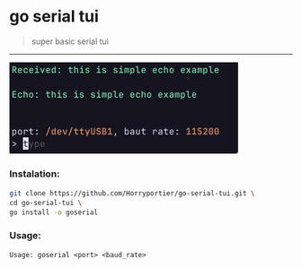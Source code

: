 # go serial tui
> super basic serial tui
----------

![](https://github.com/Horryportier/go-serial-tui/blob/main/showcase.png?raw=true)

### Instalation:
```sh
git clone https://github.com/Horryportier/go-serial-tui.git \
cd go-serial-tui \
go install -o goserial
```

### Usage:
```
Usage: goserial <port> <baud_rate>
```
